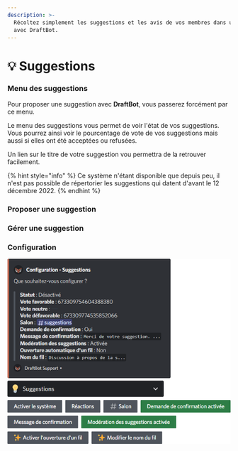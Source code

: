 ```yaml
---
description: >-
  Récoltez simplement les suggestions et les avis de vos membres dans un salon
  avec DraftBot.
---
```


# 💡 Suggestions

### Menu des suggestions

Pour proposer une suggestion avec **DraftBot**, vous passerez forcément par ce menu.

Le menu des suggestions vous permet de voir l'état de vos suggestions.\
Vous pourrez ainsi voir le pourcentage de vote de vos suggestions mais aussi si elles ont été acceptées ou refusées.

Un lien sur le titre de votre suggestion vou permettra de la retrouver facilement.

{% hint style="info" %}
Ce système n'étant disponible que depuis peu, il n'est pas possible de répertorier les suggestions qui datent d'avant le 12 décembre 2022.
{% endhint %}

### Proposer une suggestion


### Gérer une suggestion



### Configuration



![](<../../.gitbook/assets/suggestions/view.png>)